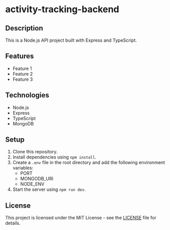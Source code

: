 # activity-tracking-backend

## Description
This is a Node.js API project built with Express and TypeScript.

## Features
- Feature 1
- Feature 2
- Feature 3

## Technologies
- Node.js
- Express
- TypeScript
- MongoDB

## Setup
1. Clone this repository.
2. Install dependencies using `npm install`.
3. Create a `.env` file in the root directory and add the following environment variables:
   - PORT
   - MONGODB_URI
   - NODE_ENV
4. Start the server using `npm run dev`.

## License
This project is licensed under the MIT License - see the [LICENSE](LICENSE) file for details.

